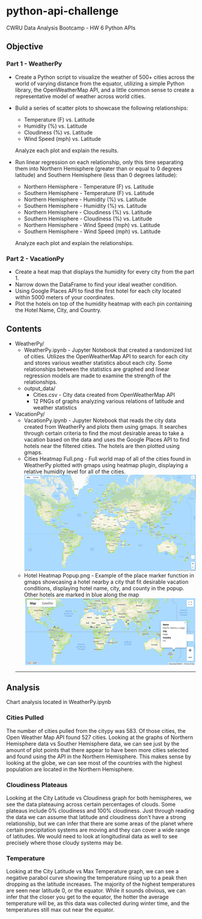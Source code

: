 # python-api-challenge
CWRU Data Analysis Bootcamp - HW 6 Python APIs

## Objective
  ### Part 1 - WeatherPy
* Create a Python script to visualize the weather of 500+ cities across the world of varying distance from the equator, utilizing a simple Python library, the OpenWeatherMap API, and a little common sense to create a representative model of weather across world cities.

* Build a series of scatter plots to showcase the following relationships:
 
  * Temperature (F) vs. Latitude
  * Humidity (%) vs. Latitude
  * Cloudiness (%) vs. Latitude
  * Wind Speed (mph) vs. Latitude

   Analyze each plot and explain the results.
 
* Run linear regression on each relationship, only this time separating them into Northern Hemisphere (greater than or equal to 0 degrees latitude) and Southern Hemisphere (less than 0 degrees latitude):

  * Northern Hemisphere - Temperature (F) vs. Latitude
  * Southern Hemisphere - Temperature (F) vs. Latitude
  * Northern Hemisphere - Humidity (%) vs. Latitude
  * Southern Hemisphere - Humidity (%) vs. Latitude
  * Northern Hemisphere - Cloudiness (%) vs. Latitude
  * Southern Hemisphere - Cloudiness (%) vs. Latitude
  * Northern Hemisphere - Wind Speed (mph) vs. Latitude
  * Southern Hemisphere - Wind Speed (mph) vs. Latitude

   Analyze each plot and explain the relationships.
 
 ### Part 2 - VacationPy
 * Create a heat map that displays the humidity for every city from the part 1.
 * Narrow down the DataFrame to find your ideal weather condition. 
 * Using Google Places API to find the first hotel for each city located within 5000 meters of your coordinates.
 * Plot the hotels on top of the humidity heatmap with each pin containing the Hotel Name, City, and Country.

## Contents
* WeatherPy/
  * WeatherPy.ipynb - Jupyter Notebook that created a randomized list of cities. Utilizes the OpenWeatherMap API to search for each city and stores various weather statistics about each city. Some relationships between the statistics are graphed and linear regression models are made to examine the strength of the relationships.
  * output_data/
    * Cities.csv - City data created from OpenWeatherMap API
    * 12 PNGs of graphs analyzing various relations of latitude and weather statistics
* VacationPy/
  * VacationPy.ipynb - Jupyter Notebook that reads the city data created from WeatherPy and plots them using gmaps. It searches through certain criteria to find the most desirable areas to take a vacation based on the data and uses the Google Places API to find hotels near the filtered cities. The hotels are then plotted using gmaps.
  * Cities Heatmap Full.png - Full world map of all of the cities found in WeatherPy plotted with gmaps using heatmap plugin, displaying a relative humidity level for all of the cities.
  ![heatmap](/VacationPy/Cities%20Heatmap%20Full.PNG)
  * Hotel Heatmap Popup.png - Example of the place marker function in gmaps showcasing a hotel nearby a city that fit desirable vacation conditions, displaying hotel name, city, and county in the popup. Other hotels are marked in blue along the map
  ![hotelmap](/VacationPy/Hotel%20Heatmap%20Popup.png)
  --------------------------------------------
 ## Analysis
 
 Chart analysis located in WeatherPy.ipynb
 
 ### Cities Pulled

The number of cities pulled from the citypy was 583. Of those cities, the Open Weather Map API found 527 cities. Looking at the graphs of Northern Hemisphere data vs Souther Hemisphere data, we can see just by the amount of plot points that there appear to have been more cities selected and found using the API in the Northern Hemisphere. This makes sense by looking at the globe, we can see most of the countries with the highest population are located in the Northern Hemisphere.
### Cloudiness Plateaus

Looking at the City Latitude vs Cloudiness graph for both hemispheres, we see the data plateauing across certain percentages of clouds. Some plateaus include 0% cloudiness and 100% cloudiness. Just through reading the data we can assume that latitude and cloudiness don't have a strong relationship, but we can infer that there are some areas of the planet where certain precipitation systems are moving and they can cover a wide range of latitudes. We would need to look at longitudinal data as well to see precisely where those cloudy systems may be.
### Temperature

Looking at the City Latitude vs Max Temperature graph, we can see a negative parabol curve showing the temperature rising up to a peak then dropping as the latitude increases. The majority of the highest temperatures are seen near latitude 0, or the equator. While it sounds obvious, we can infer that the closer you get to the equator, the hotter the average temperature will be, as this data was collected during winter time, and the temperatures still max out near the equator.
